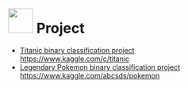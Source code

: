 # [<img src="https://kaggle.com/static/images/site-logo.png" height="50" style="margin-bottom:-15px" />](https://kaggle.com) Project

- [Titanic binary classification project](titanic_project/Kaggle_Titanic_tutorials.ipynb)    
https://www.kaggle.com/c/titanic
- [Legendary Pokemon binary classification project](Pokemon_project/Legendary_Pokemon_classification.ipynb)    
https://www.kaggle.com/abcsds/pokemon
